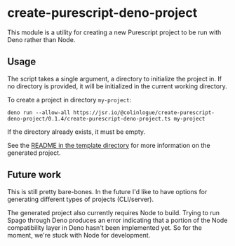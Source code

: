 # create-purescript-deno-project

This module is a utility for creating a new Purescript project to be run with Deno rather than Node.

## Usage

The script takes a single argument, a directory to initialize the project in. If no directory is provided, it will be initialized in the current working directory.

To create a project in directory `my-project`:
```
deno run --allow-all https://jsr.io/@colinlogue/create-purescript-deno-project/0.1.4/create-purescript-deno-project.ts my-project
```

If the directory already exists, it must be empty.

See the [README in the template directory](template/README.md) for more information on the generated project.

## Future work

This is still pretty bare-bones. In the future I'd like to have options for generating different types of projects (CLI/server).

The generated project also currently requires Node to build. Trying to run Spago through Deno produces an error indicating that a portion of the Node compatibility layer in Deno hasn't been implemented yet. So for the moment, we're stuck with Node for development.
